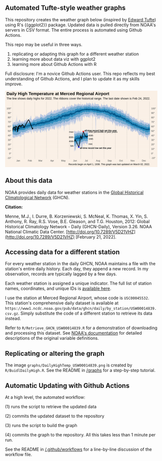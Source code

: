 ## Automated Tufte-style weather graphs

This repository creates the weather graph below (inspired by [Edward Tufte](https://www.edwardtufte.com/bboard/q-and-a-fetch-msg?msg_id=00014g)) using R's {{ggplot2}} package. Updated data is pulled directly from NOAA's servers in CSV format. The entire process is automated using Github Actions.

This repo may be useful in three ways.

1. replicating or adapting this graph for a different weather station
2. learning more about data viz with ggplot2
3. learning more about Github Actions with R

Full disclosure: I'm a novice Github Actions user. This repo reflects my best understanding of Github Actions, and I plan to update it as my skills improve.

![Daily High Temperature in Milwaukee](graphs/DailyHighTemp_USW00014839.png)

## About this data

NOAA provides daily data for weather stations in the [Global Historical Climatological Network](https://www.ncei.noaa.gov/products/land-based-station/global-historical-climatology-network-daily) (GHCN). 

**Citation:**

Menne, M.J., I. Durre, B. Korzeniewski, S. McNeal, K. Thomas, X. Yin, S. Anthony, R. Ray, R.S. Vose, B.E. Gleason, and T.G. Houston, 2012: Global Historical Climatology Network - Daily (GHCN-Daily), Version 3.26. NOAA National Climatic Data Center. [http://doi.org/10.7289/V5D21VHZ](http://doi.org/10.7289/V5D21VHZ) [February 21, 2022].

## Accessing data for a different station

For every weather station in the daily GHCN, NOAA maintains a file with the station's entire daily history. Each day, they append a new record. In my observation, records are typically lagged by a few days.

Each weather station is assigned a unique indicator. The full list of station names, coordinates, and unique IDs is [available here](https://www1.ncdc.noaa.gov/pub/data/ghcn/daily/ghcnd-stations.txt).

I use the station at Merced Regional Airport, whose code is `USC00045532`. This station's comprehensive daily dataset is available at `https://www1.ncdc.noaa.gov/pub/data/ghcn/daily/by_station/USW00014839.csv.gz`. Simply substitute the code of a different station to retrieve its data instead.

Refer to `R/Retrieve_GHCN_USW00014839.R` for a demonstration of downloading and processing this dataset. See [NOAA's documentation](https://www1.ncdc.noaa.gov/pub/data/ghcn/daily/readme.txt) for detailed descriptions of the original variable definitions.


## Replicating or altering the graph

The image `graphs/DailyHighTemp_USW00014839.png` is created by `R/BuidlDailyHigh.R`. See the README in [/graphs](/graphs) for a step-by-step tutorial.

## Automatic Updating with Github Actions

At a high level, the automated workflow:

(1) runs the script to retrieve the updated data

(2) commits the updated dataset to the repository

(3) runs the script to build the graph

(4) commits the graph to the repository. All this takes less than 1 minute per run.

See the README in [/.github/workflows](/.github/workflows) for a line-by-line discussion of the workflow file.

